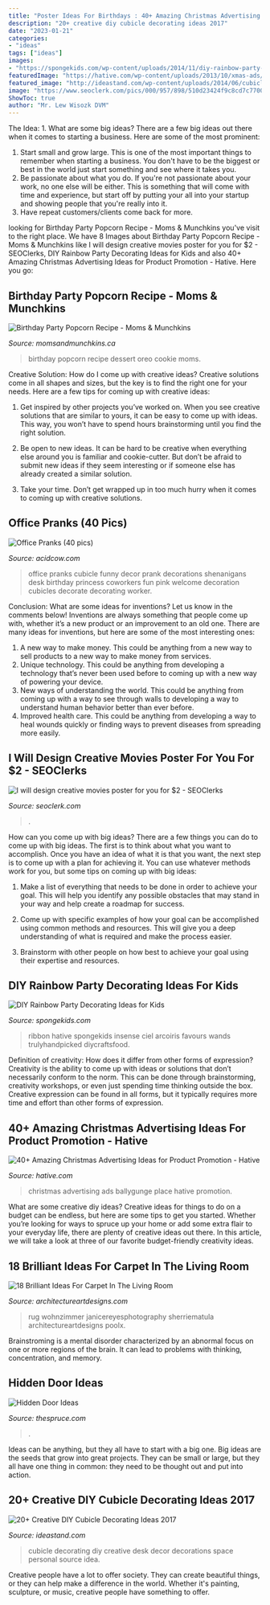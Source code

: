 ```yaml
---
title: "Poster Ideas For Birthdays : 40+ Amazing Christmas Advertising Ideas For Product Promotion"
description: "20+ creative diy cubicle decorating ideas 2017"
date: "2023-01-21"
categories:
- "ideas"
tags: ["ideas"]
images:
- "https://spongekids.com/wp-content/uploads/2014/11/diy-rainbow-party-decorating-ideas/4-candy-decoration.jpg"
featuredImage: "https://hative.com/wp-content/uploads/2013/10/xmas-ads/ballygunge-place-christmas-ads-44.jpg"
featured_image: "http://ideastand.com/wp-content/uploads/2014/06/cubicle-decorating-ideas/4-cubicle-decorating-ideas.jpg"
image: "https://www.seoclerk.com/pics/000/957/898/510d23424f9c8cd7c77002e21eff747a.jpg"
ShowToc: true
author: "Mr. Lew Wisozk DVM"
---
```



The Idea: 1. What are some big ideas?
There are a few big ideas out there when it comes to starting a business. Here are some of the most prominent:
1. Start small and grow large. This is one of the most important things to remember when starting a business. You don't have to be the biggest or best in the world just start something and see where it takes you.
2. Be passionate about what you do. If you're not passionate about your work, no one else will be either. This is something that will come with time and experience, but start off by putting your all into your startup and showing people that you're really into it.
3. Have repeat customers/clients come back for more.

	

		
looking for Birthday Party Popcorn Recipe - Moms &amp; Munchkins you've visit to the right place. We have 8 Images about Birthday Party Popcorn Recipe - Moms &amp; Munchkins like I will design creative movies poster for you for $2 - SEOClerks, DIY Rainbow Party Decorating Ideas for Kids and also 40+ Amazing Christmas Advertising Ideas for Product Promotion - Hative. Here you go:
		
    
## Birthday Party Popcorn Recipe - Moms &amp; Munchkins

<img loading=lazy src="https://www.momsandmunchkins.ca/wp-content/uploads/2015/01/birthday-party-popcorn-1.jpg" onerror="this.onerror=null;this.src='https://tse4.mm.bing.net/th?id=OIP.nPu_VVU6bFgKfUdWGkd_GAHaLH&amp;pid=15.1';" alt="Birthday Party Popcorn Recipe - Moms &amp; Munchkins">

_Source: momsandmunchkins.ca_

>birthday popcorn recipe dessert oreo cookie moms. 

	

Creative Solution: How do I come up with creative ideas?
Creative solutions come in all shapes and sizes, but the key is to find the right one for your needs. Here are a few tips for coming up with creative ideas:
1. Get inspired by other projects you’ve worked on. When you see creative solutions that are similar to yours, it can be easy to come up with ideas. This way, you won’t have to spend hours brainstorming until you find the right solution.

2. Be open to new ideas. It can be hard to be creative when everything else around you is familiar and cookie-cutter. But don’t be afraid to submit new ideas if they seem interesting or if someone else has already created a similar solution.

3. Take your time. Don’t get wrapped up in too much hurry when it comes to coming up with creative solutions.

    
## Office Pranks (40 Pics)

<img loading=lazy src="https://cdn.acidcow.com/pics/20130809/the_best_practical_jokes_ever_played_on_office_37.jpg" onerror="this.onerror=null;this.src='https://tse3.mm.bing.net/th?id=OIP.4VMADKUjgfYAwQUjc1smBAHaFo&amp;pid=15.1';" alt="Office Pranks (40 pics)">

_Source: acidcow.com_

>office pranks cubicle funny decor prank decorations shenanigans desk birthday princess coworkers fun pink welcome decoration cubicles decorate decorating worker. 

	

Conclusion: What are some ideas for inventions? Let us know in the comments below!
Inventions are always something that people come up with, whether it’s a new product or an improvement to an old one. There are many ideas for inventions, but here are some of the most interesting ones:
1. A new way to make money. This could be anything from a new way to sell products to a new way to make money from services.
2. Unique technology. This could be anything from developing a technology that’s never been used before to coming up with a new way of powering your device.
3. New ways of understanding the world. This could be anything from coming up with a way to see through walls to developing a way to understand human behavior better than ever before. 
4. Improved health care. This could be anything from developing a way to heal wounds quickly or finding ways to prevent diseases from spreading more easily.

    
## I Will Design Creative Movies Poster For You For $2 - SEOClerks

<img loading=lazy src="https://www.seoclerk.com/pics/000/957/898/510d23424f9c8cd7c77002e21eff747a.jpg" onerror="this.onerror=null;this.src='https://tse3.mm.bing.net/th?id=OIP.UQ0jQk-cjNfHcALiHv90egHaKe&amp;pid=15.1';" alt="I will design creative movies poster for you for $2 - SEOClerks">

_Source: seoclerk.com_

>. 

	

How can you come up with big ideas?
There are a few things you can do to come up with big ideas. The first is to think about what you want to accomplish. Once you have an idea of what it is that you want, the next step is to come up with a plan for achieving it. You can use whatever methods work for you, but some tips on coming up with big ideas:
1. Make a list of everything that needs to be done in order to achieve your goal. This will help you identify any possible obstacles that may stand in your way and help create a roadmap for success.

2. Come up with specific examples of how your goal can be accomplished using common methods and resources. This will give you a deep understanding of what is required and make the process easier.

3. Brainstorm with other people on how best to achieve your goal using their expertise and resources.

    
## DIY Rainbow Party Decorating Ideas For Kids

<img loading=lazy src="https://spongekids.com/wp-content/uploads/2014/11/diy-rainbow-party-decorating-ideas/4-candy-decoration.jpg" onerror="this.onerror=null;this.src='https://tse1.mm.bing.net/th?id=OIP.GfTxgQhCKywEmuWykiSTCAHaLG&amp;pid=15.1';" alt="DIY Rainbow Party Decorating Ideas for Kids">

_Source: spongekids.com_

>ribbon hative spongekids insense ciel arcoiris favours wands trulyhandpicked diycraftsfood. 

	

Definition of creativity: How does it differ from other forms of expression?
Creativity is the ability to come up with ideas or solutions that don’t necessarily conform to the norm. This can be done through brainstorming, creativity workshops, or even just spending time thinking outside the box. Creative expression can be found in all forms, but it typically requires more time and effort than other forms of expression.

    
## 40+ Amazing Christmas Advertising Ideas For Product Promotion - Hative

<img loading=lazy src="https://hative.com/wp-content/uploads/2013/10/xmas-ads/ballygunge-place-christmas-ads-44.jpg" onerror="this.onerror=null;this.src='https://tse1.mm.bing.net/th?id=OIP.IGXziq84Aa046viRGKYemwHaLA&amp;pid=15.1';" alt="40+ Amazing Christmas Advertising Ideas for Product Promotion - Hative">

_Source: hative.com_

>christmas advertising ads ballygunge place hative promotion. 

	

What are some creative diy ideas?
Creative ideas for things to do on a budget can be endless, but here are some tips to get you started. Whether you’re looking for ways to spruce up your home or add some extra flair to your everyday life, there are plenty of creative ideas out there. In this article, we will take a look at three of our favorite budget-friendly creativity ideas.

    
## 18 Brilliant Ideas For Carpet In The Living Room

<img loading=lazy src="https://www.architectureartdesigns.com/wp-content/uploads/2016/04/10-15-768x512.jpg" onerror="this.onerror=null;this.src='https://tse1.mm.bing.net/th?id=OIP.OhraRAdtxbZbo2sCT-fvggHaE8&amp;pid=15.1';" alt="18 Brilliant Ideas For Carpet In The Living Room">

_Source: architectureartdesigns.com_

>rug wohnzimmer janicereyesphotography sherriematula architectureartdesigns poolx. 

	

Brainstroming is a mental disorder characterized by an abnormal focus on one or more regions of the brain. It can lead to problems with thinking, concentration, and memory.

    
## Hidden Door Ideas

<img loading=lazy src="https://www.thespruce.com/thmb/G92CQE1LvS65QfQX1d_UGQuvSe8=/798x1198/filters:fill(auto,1)/PeterPennoyerArchiects_HiddenLibraryDoor__JonathanWallen-2bfd46c38bf24ae09cb7db1f8484991d.jpg" onerror="this.onerror=null;this.src='https://tse1.mm.bing.net/th?id=OIP.MYwhCw1rejSbkM5sc0DuAQHaLH&amp;pid=15.1';" alt="Hidden Door Ideas">

_Source: thespruce.com_

>. 

	

Ideas can be anything, but they all have to start with a big one. Big ideas are the seeds that grow into great projects. They can be small or large, but they all have one thing in common: they need to be thought out and put into action.

    
## 20+ Creative DIY Cubicle Decorating Ideas 2017

<img loading=lazy src="http://ideastand.com/wp-content/uploads/2014/06/cubicle-decorating-ideas/4-cubicle-decorating-ideas.jpg" onerror="this.onerror=null;this.src='https://tse2.mm.bing.net/th?id=OIP.VHOx8lixeW7JpfU3SP7vlgHaJ4&amp;pid=15.1';" alt="20+ Creative DIY Cubicle Decorating Ideas 2017">

_Source: ideastand.com_

>cubicle decorating diy creative desk decor decorations space personal source idea. 

	

Creative people have a lot to offer society. They can create beautiful things, or they can help make a difference in the world. Whether it's painting, sculpture, or music, creative people have something to offer.

